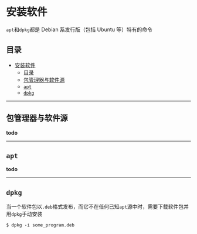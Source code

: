 # 安装软件
`apt`和`dpkg`都是 Debian 系发行版（包括 Ubuntu 等）特有的命令

## 目录
- [安装软件](#安装软件)
  - [目录](#目录)
  - [包管理器与软件源](#包管理器与软件源)
  - [`apt`](#apt)
  - [`dpkg`](#dpkg)



---
## 包管理器与软件源
**todo**


---
## `apt`
**todo**



---
## `dpkg`
当一个软件包以`.deb`格式发布，而它不在任何已知`apt`源中时，需要下载软件包并用`dpkg`手动安装

```
$ dpkg -i some_program.deb
```
